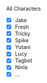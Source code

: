 All Characters

- [x] Jake
- [x] Fresh
- [x] Tricky
- [x] Spike
- [x] Yutani
- [x] Lucy
- [x] Tagbot
- [x] Ninla
- [x] ...
